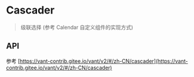 # Cascader

> 级联选择 (参考 Calendar 自定义组件的实现方式)

## API

参考 [https://vant-contrib.gitee.io/vant/v2/#/zh-CN/cascader](https://vant-contrib.gitee.io/vant/v2/#/zh-CN/cascader)
